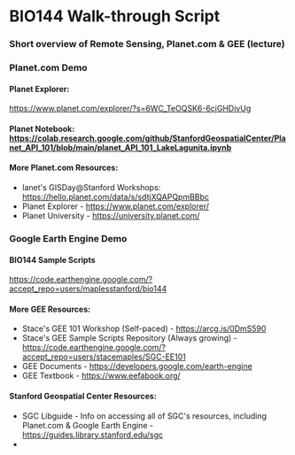 # BIO144 Walk-through Script

### Short overview of Remote Sensing, Planet.com & GEE (lecture)

### Planet.com Demo
#### Planet Explorer:
https://www.planet.com/explorer/?s=6WC_TeOQSK6-6cjGHDivUg

#### Planet Notebook: https://colab.research.google.com/github/StanfordGeospatialCenter/Planet_API_101/blob/main/planet_API_101_LakeLagunita.ipynb

#### More Planet.com Resources:
* lanet's GISDay@Stanford Workshops: https://hello.planet.com/data/s/sdtjXQAPQpmBBbc 
* Planet Explorer - https://www.planet.com/explorer/
* Planet University - https://university.planet.com/ 

### Google Earth Engine Demo

#### BIO144 Sample Scripts
https://code.earthengine.google.com/?accept_repo=users/maplesstanford/bio144

#### More GEE Resources:
* Stace's GEE 101 Workshop (Self-paced) - https://arcg.is/0DmS590  
* Stace's GEE Sample Scripts Repository (Always growing) - https://code.earthengine.google.com/?accept_repo=users/stacemaples/SGC-EE101  
* GEE Documents - https://developers.google.com/earth-engine  
* GEE Textbook - https://www.eefabook.org/ 

#### Stanford Geospatial Center Resources:
* SGC Libguide - Info on accessing all of SGC's resources, including Planet.com & Google Earth Engine - https://guides.library.stanford.edu/sgc
* 
